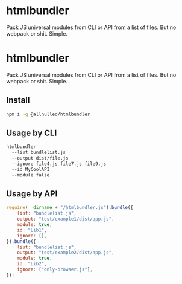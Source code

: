 # htmlbundler

Pack JS universal modules from CLI or API from a list of files. But no webpack or shit. Simple.

# htmlbundler

Pack JS universal modules from CLI or API from a list of files. But no webpack or shit. Simple.

## Install

```sh
npm i -g @allnulled/htmlbundler
```

## Usage by CLI

```sh
htmlbundler
  --list bundlelist.js
  --output dist/file.js
  --ignore file4.js file7.js file9.js
  --id MyCoolAPI
  --module false
```

## Usage by API

```js
require(__dirname + "/htmlbundler.js").bundle({
    list: "bundlelist.js",
    output: "test/example1/dist/app.js",
    module: true,
    id: "Lib1",
    ignore: [],
}).bundle({
    list: "bundlelist.js",
    output: "test/example2/dist/app.js",
    module: true,
    id: "Lib2",
    ignore: ["only-browser.js"],
});
```
